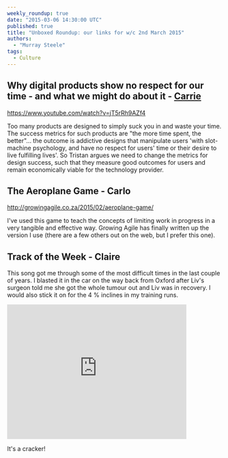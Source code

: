 ```yaml
---
weekly_roundup: true
date: "2015-03-06 14:30:00 UTC"
published: true
title: "Unboxed Roundup: our links for w/c 2nd March 2015"
authors:
  - "Murray Steele"
tags:
  - Culture
---
```


## Why digital products show no respect for our time - and what we might do about it - [Carrie](/team#carrie-bedingfield)

https://www.youtube.com/watch?v=jT5rRh9AZf4

Too many  products are designed to simply suck you in and waste your time. The success metrics for such products are "the more time spent, the better"... the outcome is addictive designs that manipulate users 'with slot-machine psychology, and have no respect for users' time or their desire to live fulfilling lives'. So Tristan argues we need to change the metrics for design success, such that they measure good outcomes for users and remain economically viable for the technology provider.

## The Aeroplane Game - Carlo

http://growingagile.co.za/2015/02/aeroplane-game/

I've used this game to teach the concepts of limiting work in progress in a very tangible and effective way. Growing Agile has finally written up the version I use (there are a few others out on the web, but I prefer this one).

## Track of the Week - Claire

This song got me through some of the most difficult times in the last couple of years. I blasted it in the car on the way back from Oxford after Liv's surgeon told me she got the whole tumour out and Liv was in recovery. I would also stick it on for the 4 % inclines in my training runs.

<iframe width="420" height="315" src="https://www.youtube.com/embed/7WwZekfd0Bs" frameborder="0" allowfullscreen></iframe>

It's a cracker!


